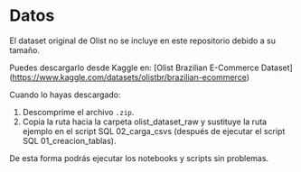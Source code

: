 # Datos

El dataset original de Olist no se incluye en este repositorio debido a su tamaño.

Puedes descargarlo desde Kaggle en: [Olist Brazilian E-Commerce Dataset] (https://www.kaggle.com/datasets/olistbr/brazilian-ecommerce)

Cuando lo hayas descargado:

1. Descomprime el archivo `.zip`.
2. Copia la ruta hacia la carpeta olist_dataset_raw y sustituye la ruta ejemplo en el script SQL 02_carga_csvs (después de ejecutar el script SQL 01_creacion_tablas).

De esta forma podrás ejecutar los notebooks y scripts sin problemas.
